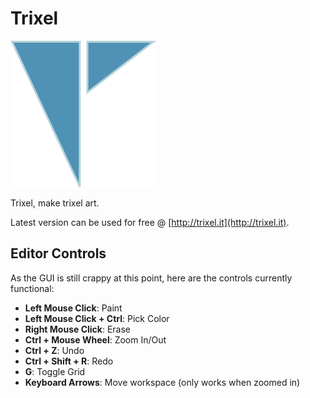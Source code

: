 # Trixel

![Image Alt](trixel.png)

Trixel, make trixel art.

Latest version can be used for free @ [http://trixel.it](http://trixel.it).

## Editor Controls

As the GUI is still crappy at this point, here are the controls currently functional:

+ **Left Mouse Click**: Paint
+ **Left Mouse Click + Ctrl**: Pick Color
+ **Right Mouse Click**: Erase
+ **Ctrl + Mouse Wheel**: Zoom In/Out
+ **Ctrl + Z**: Undo
+ **Ctrl + Shift + R**: Redo
+ **G**: Toggle Grid
+ **Keyboard Arrows**: Move workspace (only works when zoomed in)
